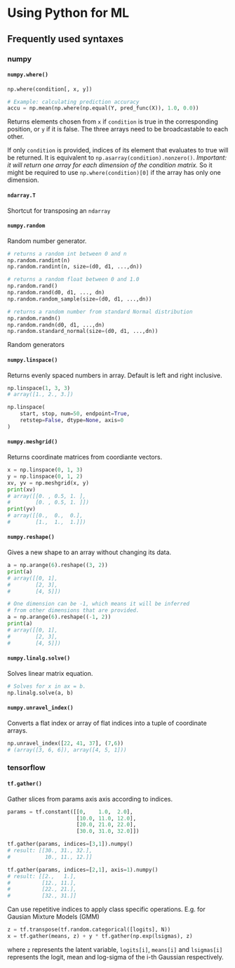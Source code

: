 # Using Python for ML

## Frequently used syntaxes

### numpy
#### `numpy.where()`
```python
np.where(condition[, x, y])

# Example: calculating prediction accuracy
accu = np.mean(np.where(np.equal(Y, pred_func(X)), 1.0, 0.0))
```
Returns elements chosen from `x` if `condition` is true in the corresponding position, or `y` if it is false. The three arrays need to be broadcastable to each other.

If only `condition` is provided, indices of its element that evaluates to true will be returned. It is equivalent to `np.asarray(condition).nonzero()`. *Important: it will return one array for each dimension of the condition matrix.* So it might be required to use `np.where(condition)[0]` if the array has only one dimension.

#### `ndarray.T`
Shortcut for transposing an `ndarray`

#### `numpy.random`
Random number generator.
```python
# returns a random int between 0 and n
np.random.randint(n)
np.random.randint(n, size=(d0, d1, ...,dn))

# returns a random float between 0 and 1.0
np.random.rand()
np.random.rand(d0, d1, ..., dn)
np.random.random_sample(size=(d0, d1, ...,dn))

# returns a random number from standard Normal distribution
np.random.randn()
np.random.randn(d0, d1, ...,dn)
np.random.standard_normal(size=(d0, d1, ...,dn))
```
Random generators

#### `numpy.linspace()`
Returns evenly spaced numbers in array. Default is left and right inclusive.

```python
np.linspace(1, 3, 3)
# array([1., 2., 3.])

np.linspace(
    start, stop, num=50, endpoint=True, 
    retstep=False, dtype=None, axis=0
)
```
#### `numpy.meshgrid()`
Returns coordinate matrices from coordiante vectors.
```python
x = np.linspace(0, 1, 3)
y = np.linspace(0, 1, 2)
xv, yv = np.meshgrid(x, y)
print(xv)
# array([[0. , 0.5, 1. ],
#        [0. , 0.5, 1. ]])
print(yv)
# array([[0.,  0.,  0.],
#        [1.,  1.,  1.]])
```

#### `numpy.reshape()`
Gives a new shape to an array without changing its data.
```python
a = np.arange(6).reshape((3, 2))
print(a)
# array([[0, 1],
#        [2, 3],
#        [4, 5]])

# One dimension can be -1, which means it will be inferred
# from other dimensions that are provided.
a = np.arange(6).reshape((-1, 2))
print(a)
# array([[0, 1],
#        [2, 3],
#        [4, 5]])
```

#### `numpy.linalg.solve()`
Solves linear matrix equation.

```python
# Solves for x in ax = b.
np.linalg.solve(a, b)
```

#### `numpy.unravel_index()`
Converts a flat index or array of flat indices into a tuple of coordinate arrays.

```python
np.unravel_index([22, 41, 37], (7,6))
# (array([3, 6, 6]), array([4, 5, 1]))
```

### tensorflow

#### `tf.gather()`

Gather slices from params axis axis according to indices.

```python
params = tf.constant([[0,    1.0,  2.0],
                      [10.0, 11.0, 12.0],
                      [20.0, 21.0, 22.0],
                      [30.0, 31.0, 32.0]])

tf.gather(params, indices=[3,1]).numpy()
# result: [[30., 31., 32.],
#           10., 11., 12.]]

tf.gather(params, indices=[2,1], axis=1).numpy()
# result: [[2.,   1.],
#          [12., 11.],
#          [22., 21.],
#          [32., 31.]]
```

Can use repetitive indices to apply class specific operations. E.g. for Gausian Mixture Models (GMM)
```python
z = tf.transpose(tf.random.categorical([logits], N))
x = tf.gather(means, z) + y * tf.gather(np.exp(lsigmas), z)
```
where `z` represents the latent variable, `logits[i]`, `means[i]` and `lsigmas[i]` represents the logit, mean and log-sigma of the i-th Gaussian respectively.

